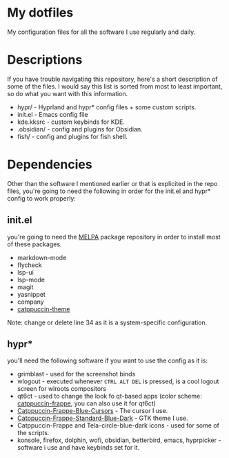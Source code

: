 # My dotfiles
My configuration files for all the software I use regularly and daily.

# Descriptions
If you have trouble navigating this repository, here's a short description of some of the files.
I would say this list is sorted from most to least important, so do what you want with this information.

- hypr/ - Hyprland and hypr* config files + some custom scripts.
- init.el - Emacs config file
- kde.kksrc - custom keybinds for KDE.
- .obsidian/ - config and plugins for Obsidian.
- fish/ - config and plugins for fish shell.

# Dependencies
Other than the software I mentioned earlier or that is explicited in the repo files, you're going to need the following in order for the init.el and hypr* config to work properly:

## init.el
you're going to need the [MELPA](https://melpa.org/#/) package repository in order to install most of these packages.

- markdown-mode
- flycheck
- lsp-ui
- lsp-mode
- magit
- yasnippet
- company
- [catppuccin-theme](https://github.com/catppuccin/emacs)

Note: change or delete line 34 as it is a system-specific configuration.

## hypr*
you'll need the following software if you want to use the config as it is:

- grimblast - used for the screenshot binds
- wlogout - executed whenever `CTRL ALT DEL` is pressed, is a cool logout screen for wlroots compositors
- qt6ct - used to change the look fo qt-based apps (color scheme: [catppuccin-frappe](https://github.com/catppuccin/qt5ct), you can also use it for qt6ct)
- [Catppuccin-Frappe-Blue-Cursors](https://github.com/catppuccin/cursors) - The cursor I use.
- [Catppuccin-Frappe-Standard-Blue-Dark](https://github.com/catppuccin/gtk) - GTK theme I use.
- Catppuccin-Frappe and Tela-circle-blue-dark icons - used for some of the scripts.
- konsole, firefox, dolphin, wofi, obsidian, betterbird, emacs, hyprpicker - software i use and have keybinds set for it.
